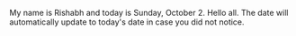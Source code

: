 My name is Rishabh and today is Sunday, October 2. Hello all. The date will automatically update to today's date in case you did not notice.
